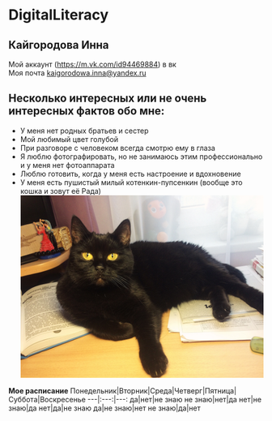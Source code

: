 # DigitalLiteracy
## Кайгородова Инна
Мой аккаунт (https://m.vk.com/id94469884) в вк  
Моя почта <kaigorodowa.inna@yandex.ru>
## Несколько интересных или не очень интересных фактов обо мне:
- У меня нет родных братьев и сестер
- Мой любимый цвет голубой
- При разговоре с человеком всегда смотрю ему в глаза
- Я люблю фотографировать, но не занимаюсь этим профессионально и у меня нет фотоаппарата
- Люблю готовить, когда у меня есть настроение и вдохновение
- У меня есть пушистый милый котенкин-пупсенкин (вообще это кошка и зовут её Рада)
![](https://github.com/supergroup176/DigitalLiteracy/blob/57eec7cdf51d4b80e77ee42385f3fbdf2205908b/DYKH2968.jpg)

**Мое расписание**
Понедельник|Вторник|Среда|Четверг|Пятница|Суббота|Воскресенье
---|:---:|---:
да|нет|не знаю
не знаю|нет|да
нет|не знаю|да
нет|да|не знаю
да|не знаю|нет
не знаю|да|нет
